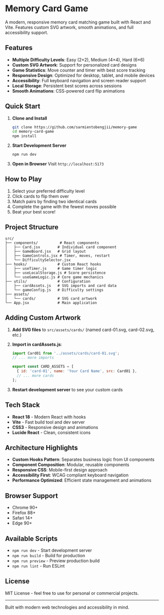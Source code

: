# Memory Card Game

A modern, responsive memory card matching game built with React and Vite. Features custom SVG artwork, smooth animations, and full accessibility support.

## Features

- **Multiple Difficulty Levels**: Easy (2×2), Medium (4×4), Hard (6×6)
- **Custom SVG Artwork**: Support for personalized card designs
- **Game Statistics**: Move counter and timer with best score tracking
- **Responsive Design**: Optimized for desktop, tablet, and mobile devices
- **Accessibility**: Full keyboard navigation and screen reader support
- **Local Storage**: Persistent best scores across sessions
- **Smooth Animations**: CSS-powered card flip animations

## Quick Start

1. **Clone and Install**
   ```bash
   git clone https://github.com/sarmientobengjii/memory-game
   cd memory-card-game
   npm install
   ```

2. **Start Development Server**
   ```bash
   npm run dev
   ```

3. **Open in Browser**
   Visit `http://localhost:5173`

## How to Play

1. Select your preferred difficulty level
2. Click cards to flip them over
3. Match pairs by finding two identical cards
4. Complete the game with the fewest moves possible
5. Beat your best score!

## Project Structure

```
src/
├── components/          # React components
│   ├── Card.jsx        # Individual card component
│   ├── GameBoard.jsx   # Grid layout
│   ├── GameControls.jsx # Timer, moves, restart
│   └── DifficultySelector.jsx
├── hooks/              # Custom React hooks
│   ├── useTimer.js     # Game timer logic
│   ├── useLocalStorage.js # Score persistence
│   └── useGameLogic.js # Core game mechanics
├── utils/              # Configuration
│   ├── cardAssets.js   # SVG imports and card data
│   └── gameConfig.js   # Difficulty settings
├── assets/
│   └── cards/          # SVG card artwork
└── App.jsx             # Main application
```

## Adding Custom Artwork

1. **Add SVG files** to `src/assets/cards/` (named card-01.svg, card-02.svg, etc.)

2. **Import in cardAssets.js**:
   ```javascript
   import Card01 from '../assets/cards/card-01.svg';
   // ... more imports

   export const CARD_ASSETS = [
     { id: 'card-01', name: 'Your Card Name', src: Card01 },
     // ... more cards
   ];
   ```

3. **Restart development server** to see your custom cards

## Tech Stack

- **React 18** - Modern React with hooks
- **Vite** - Fast build tool and dev server
- **CSS3** - Responsive design and animations
- **Lucide React** - Clean, consistent icons

## Architecture Highlights

- **Custom Hooks Pattern**: Separates business logic from UI components
- **Component Composition**: Modular, reusable components
- **Responsive CSS**: Mobile-first design approach
- **Accessibility First**: WCAG compliant keyboard navigation
- **Performance Optimized**: Efficient state management and animations

## Browser Support

- Chrome 90+
- Firefox 88+
- Safari 14+
- Edge 90+

## Available Scripts

- `npm run dev` - Start development server
- `npm run build` - Build for production
- `npm run preview` - Preview production build
- `npm run lint` - Run ESLint

## License

MIT License - feel free to use for personal or commercial projects.

---

Built with modern web technologies and accessibility in mind.
